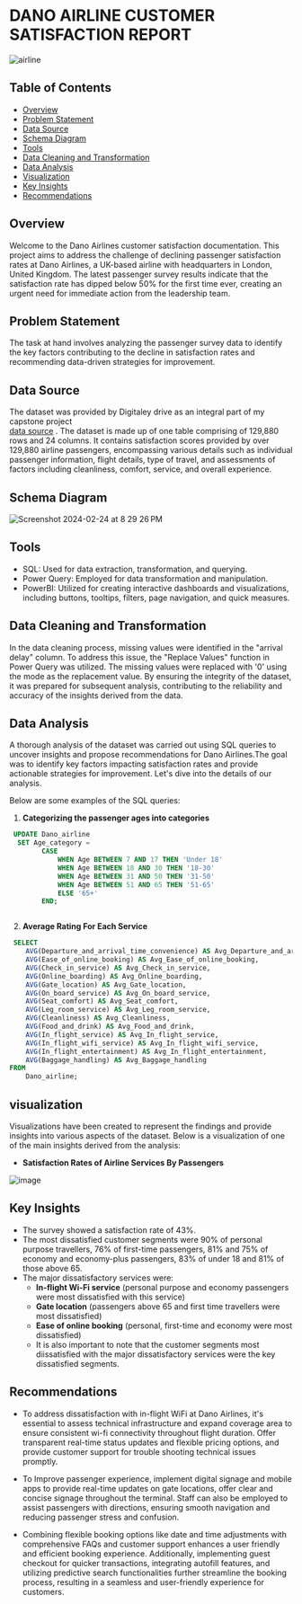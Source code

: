 # DANO AIRLINE CUSTOMER SATISFACTION REPORT
![airline](https://github.com/NEENYEE/Dano-Airline-/assets/101926233/03eeecde-5ff8-4212-80ab-d55c4c969d65)

## Table of Contents

- [Overview](#overview)
- [Problem Statement](problem-statement)
- [Data Source](#data-source)
- [Schema Diagram](#schema-diagram)
- [Tools](#tools)
- [Data Cleaning and Transformation](#data-cleaning-and-transformation)
- [Data Analysis](#data-analysis)
- [Visualization](#visualization)
- [Key Insights](#key-insights)
- [Recommendations](#recommendations)


## Overview

Welcome to the Dano Airlines customer satisfaction documentation. This project aims to address the challenge of declining passenger satisfaction rates at Dano Airlines, a UK-based airline with headquarters in London, United Kingdom. The latest passenger survey results indicate that the satisfaction rate has dipped below 50% for the first time ever, creating an urgent need for immediate action from the leadership team.


## Problem Statement

The task at hand involves analyzing the passenger survey data to identify the key factors contributing to the decline in satisfaction rates and recommending data-driven strategies for improvement.



## Data Source

The dataset was provided by Digitaley drive as an integral part of my capstone project           
[data source](https://docs.google.com/spreadsheets/d/15Kp-2yfQFNRGJPNOkpMwG-OMX8xVZOJ5VL7f35v7sRQ/edit#gid=1647986900) . The dataset is made up of one table comprising of 129,880 rows and 24 columns. It contains satisfaction scores provided by over 129,880 airline passengers, encompassing various details such as individual passenger information, flight details, type of travel, and assessments of factors including cleanliness, comfort, service, and overall experience. 



## Schema Diagram

![Screenshot 2024-02-24 at 8 29 26 PM](https://github.com/NEENYEE/Dano-Airline-/assets/101926233/4bc4986e-c602-4b13-be88-e2493b182b7a)



## Tools 

- SQL: Used for data extraction, transformation, and querying.
- Power Query: Employed for data transformation and manipulation.
- PowerBI: Utilized for creating interactive dashboards and visualizations, including buttons, tooltips, filters, page navigation, and quick measures.



## Data Cleaning and Transformation

In the data cleaning process, missing values were identified in the "arrival delay" column. To address this issue, the "Replace Values" function in Power Query was utilized. The missing values were replaced with '0' using the mode as the replacement value. By ensuring the integrity of the dataset, it was prepared for subsequent analysis, contributing to the reliability and accuracy of the insights derived from the data.



## Data Analysis


A thorough analysis of the dataset was carried out using SQL queries to uncover insights and propose recommendations for Dano Airlines.The goal was to identify key factors impacting satisfaction rates and provide actionable strategies for improvement. Let's dive into the details of our analysis.

Below are some examples of the SQL queries:

1.  **Categorizing the passenger ages into categories**
```Sql
 UPDATE Dano_airline
  SET Age_category =
        CASE
            WHEN Age BETWEEN 7 AND 17 THEN 'Under 18'
            WHEN Age BETWEEN 18 AND 30 THEN '18-30'
            WHEN Age BETWEEN 31 AND 50 THEN '31-50'
            WHEN Age BETWEEN 51 AND 65 THEN '51-65'
            ELSE '65+'
        END;



```

2.  **Average Rating For Each Service**
```sql
 SELECT 
    AVG(Departure_and_arrival_time_convenience) AS Avg_Departure_and_arrival_time_convenience,
    AVG(Ease_of_online_booking) AS Avg_Ease_of_online_booking,
    AVG(Check_in_service) AS Avg_Check_in_service,
    AVG(Online_boarding) AS Avg_Online_boarding,
    AVG(Gate_location) AS Avg_Gate_location,
    AVG(On_board_service) AS Avg_On_board_service,
    AVG(Seat_comfort) AS Avg_Seat_comfort,
    AVG(Leg_room_service) AS Avg_Leg_room_service,
    AVG(Cleanliness) AS Avg_Cleanliness,
    AVG(Food_and_drink) AS Avg_Food_and_drink,
    AVG(In_flight_service) AS Avg_In_flight_service,
    AVG(In_flight_wifi_service) AS Avg_In_flight_wifi_service,
    AVG(In_flight_entertainment) AS Avg_In_flight_entertainment,
    AVG(Baggage_handling) AS Avg_Baggage_handling
FROM 
    Dano_airline;

```
## visualization

Visualizations have been created to represent the findings and provide insights into various aspects of the dataset. Below is a visualization of one of the main insights derived from the analysis:

- **Satisfaction Rates of Airline Services By Passengers**
  
![image](https://github.com/NEENYEE/Dano-Airline-/assets/101926233/e19f55ec-4b8b-48eb-88b6-9daf90f5dc0f)




## Key Insights 
- The survey showed a satisfaction rate of 43%.
- The most dissatisfied customer segments were 90% of personal purpose travellers, 76% of first-time passengers, 81% and 75% of economy and economy-plus passengers, 83% of under 18 and 81% of those above 65.
- The major dissatisfactory services were:
   - **In-flight Wi-Fi service** (personal purpose and economy passengers were most dissatisfied with this service)
   - **Gate location** (passengers above 65 and first time travellers were most dissatisfied)
   - **Ease of online booking** (personal, first-time and economy were most dissatisfied)
   - It is also important to note that the customer segments most diissatisfied with the major dissatisfactory services were the key dissatisfied segments.



## Recommendations
- To address dissatisfaction with in-flight WiFi at Dano Airlines, it's essential to assess technical infrastructure and expand coverage area to ensure consistent wi-fi connectivity throughout flight duration. Offer transparent real-time status updates and flexible pricing options, and provide customer support for trouble shooting technical issues promptly.

- To Improve passenger experience, implement digital signage and mobile apps to provide real-time updates on gate locations, offer clear and concise signage throughout the terminal. Staff can also be employed to assist passengers with directions, ensuring smooth navigation and reducing passenger stress and confusion.

- Combining flexible booking options like date and time adjustments with comprehensive FAQs and customer support enhances a user friendly and efficient booking experience. Additionally, implementing guest checkout for quicker transactions, integrating autofill features, and utilizing predictive search functionalities further streamline the booking process, resulting in a seamless and user-friendly experience for customers.





  
